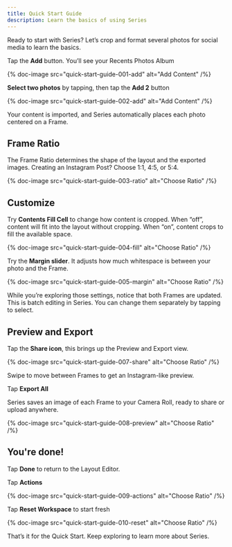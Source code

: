 ```yaml
---
title: Quick Start Guide
description: Learn the basics of using Series
---
```


Ready to start with Series? Let’s crop and format several photos for social media to learn the basics.

Tap the __Add__ button. You’ll see your Recents Photos Album

{% doc-image src="quick-start-guide-001-add" alt="Add Content" /%}

__Select two photos__ by tapping, then tap the __Add 2__ button

{% doc-image src="quick-start-guide-002-add" alt="Add Content" /%}

Your content is imported, and Series automatically places each photo centered on a Frame. 


## Frame Ratio

The Frame Ratio determines the shape of the layout and the exported images. Creating an Instagram Post? Choose 1:1, 4:5, or 5:4.

{% doc-image src="quick-start-guide-003-ratio" alt="Choose Ratio" /%}


## Customize

Try __Contents Fill Cell__ to change how content is cropped. When “off”, content will fit into the layout without cropping. When “on”, content crops to fill the available space.

{% doc-image src="quick-start-guide-004-fill" alt="Choose Ratio" /%}

Try the __Margin slider__. It adjusts how much whitespace is between your photo and the Frame.

{% doc-image src="quick-start-guide-005-margin" alt="Choose Ratio" /%}

While you’re exploring those settings, notice that both Frames are updated. This is batch editing in Series. You can change them separately by tapping to select.


## Preview and Export

Tap the __Share icon__, this brings up the Preview and Export view. 

{% doc-image src="quick-start-guide-007-share" alt="Choose Ratio" /%}

Swipe to move between Frames to get an Instagram-like preview. 

Tap __Export All__

Series saves an image of each Frame to your Camera Roll, ready to share or upload anywhere.

{% doc-image src="quick-start-guide-008-preview" alt="Choose Ratio" /%}


## You're done! 

Tap __Done__ to return to the Layout Editor. 

Tap __Actions__

{% doc-image src="quick-start-guide-009-actions" alt="Choose Ratio" /%}

Tap  __Reset Workspace__ to start fresh

{% doc-image src="quick-start-guide-010-reset" alt="Choose Ratio" /%}

That’s it for the Quick Start. Keep exploring to learn more about Series.
